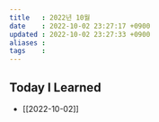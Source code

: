 ```yaml
---
title   : 2022년 10월 
date    : 2022-10-02 23:27:17 +0900
updated : 2022-10-02 23:27:33 +0900
aliases : 
tags    : 
---
```

## Today I Learned
- [[2022-10-02]]
